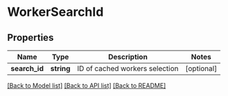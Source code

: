 # WorkerSearchId

## Properties
Name | Type | Description | Notes
------------ | ------------- | ------------- | -------------
**search_id** | **string** | ID of cached workers selection | [optional] 

[[Back to Model list]](../README.md#documentation-for-models) [[Back to API list]](../README.md#documentation-for-api-endpoints) [[Back to README]](../README.md)


